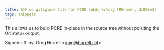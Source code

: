 ```yaml
---
title: Set up gitignore file for PCRE subdirectory (REnamer, 2c888e3)
tags: snippets
---
```


This allows us to build PCRE in-place in the source tree without polluting the Git status output.

Signed-off-by: Greg Hurrell &lt;greg@hurrell.net&gt;
